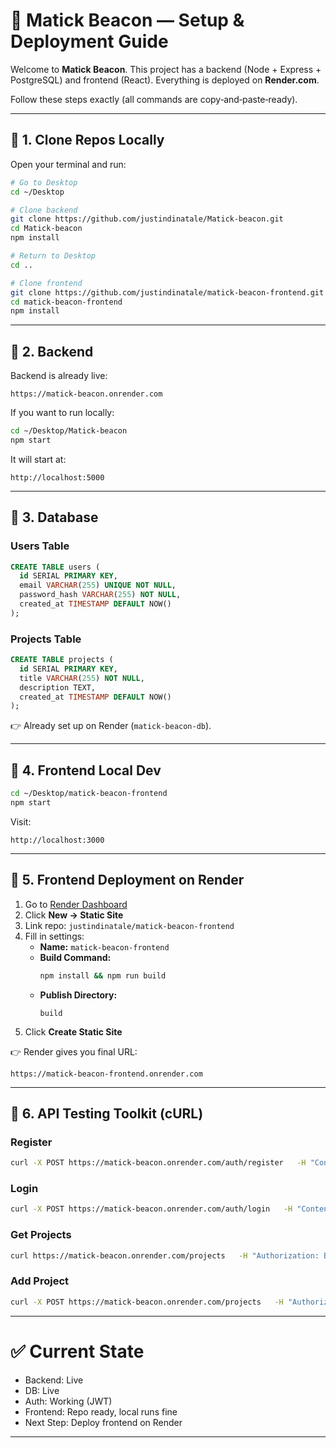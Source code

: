 # 🚀 Matick Beacon — Setup & Deployment Guide

Welcome to **Matick Beacon**. This project has a backend (Node + Express + PostgreSQL) and frontend (React). Everything is deployed on **Render.com**.  

Follow these steps exactly (all commands are copy‑and‑paste‑ready).  

---

## 🔹 1. Clone Repos Locally

Open your terminal and run:  
```bash
# Go to Desktop
cd ~/Desktop

# Clone backend
git clone https://github.com/justindinatale/Matick-beacon.git
cd Matick-beacon
npm install

# Return to Desktop
cd ..

# Clone frontend
git clone https://github.com/justindinatale/matick-beacon-frontend.git
cd matick-beacon-frontend
npm install
```

---

## 🔹 2. Backend

Backend is already live:  
```
https://matick-beacon.onrender.com
```

If you want to run locally:  
```bash
cd ~/Desktop/Matick-beacon
npm start
```

It will start at:  
```
http://localhost:5000
```

---

## 🔹 3. Database

### Users Table
```sql
CREATE TABLE users (
  id SERIAL PRIMARY KEY,
  email VARCHAR(255) UNIQUE NOT NULL,
  password_hash VARCHAR(255) NOT NULL,
  created_at TIMESTAMP DEFAULT NOW()
);
```

### Projects Table
```sql
CREATE TABLE projects (
  id SERIAL PRIMARY KEY,
  title VARCHAR(255) NOT NULL,
  description TEXT,
  created_at TIMESTAMP DEFAULT NOW()
);
```

👉 Already set up on Render (`matick-beacon-db`).  

---

## 🔹 4. Frontend Local Dev

```bash
cd ~/Desktop/matick-beacon-frontend
npm start
```

Visit:  
```
http://localhost:3000
```

---

## 🔹 5. Frontend Deployment on Render

1. Go to [Render Dashboard](https://render.com/dashboard)  
2. Click **New → Static Site**  
3. Link repo: `justindinatale/matick-beacon-frontend`  
4. Fill in settings:  
   - **Name:** `matick-beacon-frontend`  
   - **Build Command:**  
     ```bash
     npm install && npm run build
     ```  
   - **Publish Directory:**  
     ```
     build
     ```  
5. Click **Create Static Site**  

👉 Render gives you final URL:  
```
https://matick-beacon-frontend.onrender.com
```

---

## 🔹 6. API Testing Toolkit (cURL)

### Register
```bash
curl -X POST https://matick-beacon.onrender.com/auth/register   -H "Content-Type: application/json"   -d '{"email":"testuser@example.com","password":"mypassword"}'
```

### Login
```bash
curl -X POST https://matick-beacon.onrender.com/auth/login   -H "Content-Type: application/json"   -d '{"email":"testuser@example.com","password":"mypassword"}'
```

### Get Projects
```bash
curl https://matick-beacon.onrender.com/projects   -H "Authorization: Bearer YOUR_JWT_HERE"
```

### Add Project
```bash
curl -X POST https://matick-beacon.onrender.com/projects   -H "Authorization: Bearer YOUR_JWT_HERE"   -H "Content-Type: application/json"   -d '{"title":"Demo Project","description":"Created via curl"}'
```

---

# ✅ Current State
- Backend: Live  
- DB: Live  
- Auth: Working (JWT)  
- Frontend: Repo ready, local runs fine  
- Next Step: Deploy frontend on Render  

---

